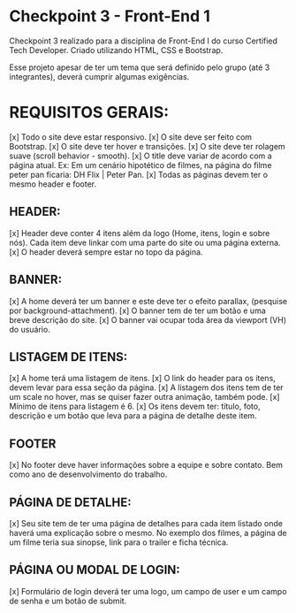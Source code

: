 # Checkpoint 3 - Front-End 1
 Checkpoint 3 realizado para a disciplina de Front-End I do curso Certified Tech Developer. Criado utilizando HTML, CSS e Bootstrap.
 
 Esse projeto apesar de ter um tema que será definido pelo grupo (até 3 integrantes), deverá cumprir algumas exigências.

# REQUISITOS GERAIS:
[x] Todo o site deve estar responsivo.
[x] O site deve ser feito com Bootstrap.
[x] O site deve ter hover e transições.
[x] O site deve ter rolagem suave (scroll behavior - smooth).
[x] O title deve variar de acordo com a página atual. Ex: Em um cenário hipotético de filmes, na página do filme peter pan ficaria: DH Flix | Peter Pan.
[x] Todas as páginas devem ter o mesmo header e footer.

## HEADER:
[x] Header deve conter 4 itens além da logo (Home, itens, login e sobre nós). Cada item deve linkar com uma parte do site ou uma página externa.
[x] O header deverá sempre estar no topo da página. 

## BANNER:
[x] A home deverá ter um banner e este deve ter o efeito parallax, (pesquise por background-attachment).
[x] O banner tem de ter um botão e uma breve descrição do site.
[x] O banner vai ocupar toda área da viewport (VH) do usuário. 


## LISTAGEM DE ITENS:
[x] A home terá uma listagem de itens. 
[x] O link do header para os itens, devem levar para essa seção da página.
[x] A listagem dos itens tem de ter um scale no hover, mas se quiser fazer outra animação, também pode.
[x] Mínimo de itens para listagem é 6.
[x] Os itens devem ter: título, foto, descrição e um botão que leva para a página de detalhe deste item.

## FOOTER
[x] No footer deve haver informações sobre a equipe e sobre contato. Bem como ano de desenvolvimento do trabalho. 

## PÁGINA DE DETALHE:
[x] Seu site tem de ter uma página de detalhes para cada item listado onde haverá uma explicação sobre o mesmo. No exemplo dos filmes, a página de um filme teria sua sinopse, link para o trailer e ficha técnica.

## PÁGINA OU MODAL DE LOGIN:
[x] Formulário de login deverá ter uma logo, um campo de user e um campo de senha e um botão de submit.

